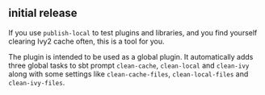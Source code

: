 ## initial release
If you use `publish-local` to test plugins and libraries, and you find yourself clearing Ivy2 cache often, this is a tool for you.

The plugin is intended to be used as a global plugin. It automatically adds three global tasks to sbt prompt `clean-cache`, `clean-local` and `clean-ivy` along with some settings like `clean-cache-files`, `clean-local-files` and `clean-ivy-files`.

